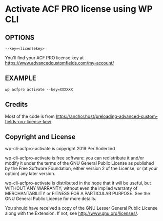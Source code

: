 # Activate ACF PRO license using WP CLI

## OPTIONS

 `--key=<licensekey>`

 You'll find your ACF PRO license key at https://www.advancedcustomfields.com/my-account/

## EXAMPLE

 `wp acfpro activate --key=XXXXXX`

## Credits

Most of the code is from https://anchor.host/preloading-advanced-custom-fields-pro-license-key/

## Copyright and License

wp-cli-acfpro-activate is copyright 2019 Per Soderlind

wp-cli-acfpro-activate is free software: you can redistribute it and/or modify it under the terms of the GNU General Public License as published by the Free Software Foundation, either version 2 of the License, or (at your option) any later version.

wp-cli-acfpro-activate is distributed in the hope that it will be useful, but WITHOUT ANY WARRANTY; without even the implied warranty of MERCHANTABILITY or FITNESS FOR A PARTICULAR PURPOSE. See the GNU General Public License for more details.

You should have received a copy of the GNU Lesser General Public License along with the Extension. If not, see http://www.gnu.org/licenses/.
